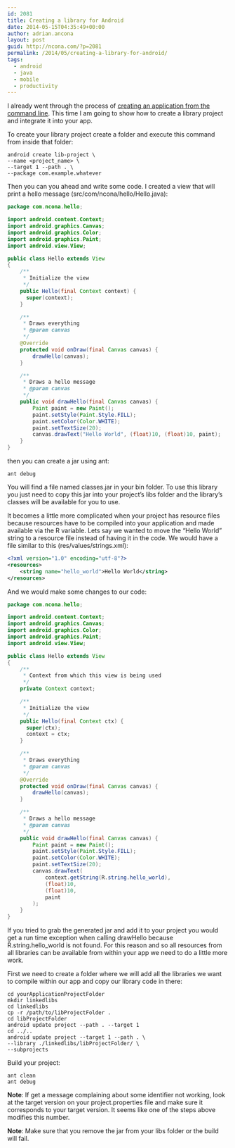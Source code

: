 ```yaml
---
id: 2081
title: Creating a library for Android
date: 2014-05-15T04:35:49+00:00
author: adrian.ancona
layout: post
guid: http://ncona.com/?p=2081
permalink: /2014/05/creating-a-library-for-android/
tags:
  - android
  - java
  - mobile
  - productivity
---
```

I already went through the process of [creating an application from the command line](http://ncona.com/2013/02/introduction-to-android-development-building-an-application-without-an-ide/ "Creating an application from the command line"). This time I am going to show how to create a library project and integrate it into your app.

To create your library project create a folder and execute this command from inside that folder:

```
android create lib-project \
--name <project_name> \
--target 1 --path . \
--package com.example.whatever
```

Then you can you ahead and write some code. I created a view that will print a hello message (src/com/ncona/hello/Hello.java):

<!--more-->

```java
package com.ncona.hello;

import android.content.Context;
import android.graphics.Canvas;
import android.graphics.Color;
import android.graphics.Paint;
import android.view.View;

public class Hello extends View
{
    /**
     * Initialize the view
     */
    public Hello(final Context context) {
      super(context);
    }

    /**
     * Draws everything
     * @param canvas
     */
    @Override
    protected void onDraw(final Canvas canvas) {
        drawHello(canvas);
    }

    /**
     * Draws a hello message
     * @param canvas
     */
    public void drawHello(final Canvas canvas) {
        Paint paint = new Paint();
        paint.setStyle(Paint.Style.FILL);
        paint.setColor(Color.WHITE);
        paint.setTextSize(20);
        canvas.drawText("Hello World", (float)10, (float)10, paint);
    }
}
```

then you can create a jar using ant:

```
ant debug
```

You will find a file named classes.jar in your bin folder. To use this library you just need to copy this jar into your project&#8217;s libs folder and the library&#8217;s classes will be available for you to use.

It becomes a little more complicated when your project has resource files because resources have to be compiled into your application and made available via the R variable. Lets say we wanted to move the &#8220;Hello World&#8221; string to a resource file instead of having it in the code. We would have a file similar to this (res/values/strings.xml):

```xml
<?xml version="1.0" encoding="utf-8"?>
<resources>
    <string name="hello_world">Hello World</string>
</resources>
```

And we would make some changes to our code:

```java
package com.ncona.hello;

import android.content.Context;
import android.graphics.Canvas;
import android.graphics.Color;
import android.graphics.Paint;
import android.view.View;

public class Hello extends View
{
    /**
     * Context from which this view is being used
     */
    private Context context;

    /**
     * Initialize the view
     */
    public Hello(final Context ctx) {
      super(ctx);
      context = ctx;
    }

    /**
     * Draws everything
     * @param canvas
     */
    @Override
    protected void onDraw(final Canvas canvas) {
        drawHello(canvas);
    }

    /**
     * Draws a hello message
     * @param canvas
     */
    public void drawHello(final Canvas canvas) {
        Paint paint = new Paint();
        paint.setStyle(Paint.Style.FILL);
        paint.setColor(Color.WHITE);
        paint.setTextSize(20);
        canvas.drawText(
            context.getString(R.string.hello_world),
            (float)10,
            (float)10,
            paint
        );
    }
}
```

If you tried to grab the generated jar and add it to your project you would get a run time exception when calling drawHello because R.string.hello_world is not found. For this reason and so all resources from all libraries can be available from within your app we need to do a little more work.

First we need to create a folder where we will add all the libraries we want to compile within our app and copy our library code in there:

```
cd yourApplicationProjectFolder
mkdir linkedlibs
cd linkedlibs
cp -r /path/to/libProjectFolder .
cd libProjectFolder
android update project --path . --target 1
cd ../..
android update project --target 1 --path . \
--library ./linkedlibs/libProjectFolder/ \
--subprojects
```

Build your project:

```
ant clean
ant debug
```

**Note**: If get a message complaining about some identifier not working, look at the target version on your project.properties file and make sure it corresponds to your target version. It seems like one of the steps above modifies this number.
  
**Note**: Make sure that you remove the jar from your libs folder or the build will fail.
